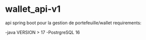 # wallet_api-v1
api spring boot pour la gestion de portefeuille/wallet
requirements:

-java VERSION > 17
-PostrgreSQL 16
